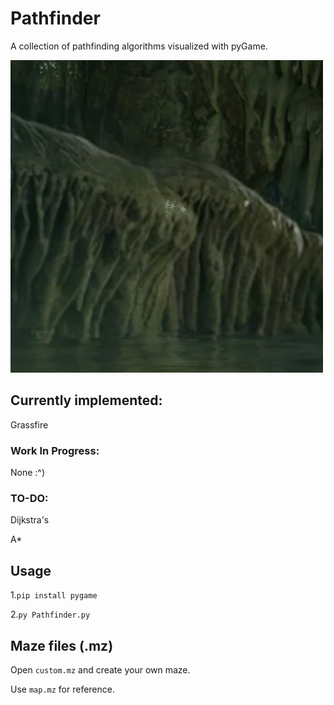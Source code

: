# Pathfinder

A collection of pathfinding algorithms visualized with pyGame.

![alt text](https://github.com/archead/Pathfinder/blob/main/sample%20gifs/star.gif)

## Currently implemented:

Grassfire

### Work In Progress:

None :^)

### TO-DO:

Dijkstra's

A\*

## Usage

1.`pip install pygame`

2.`py Pathfinder.py`

## Maze files (.mz)

Open `custom.mz` and create your own maze.

Use `map.mz` for reference.
